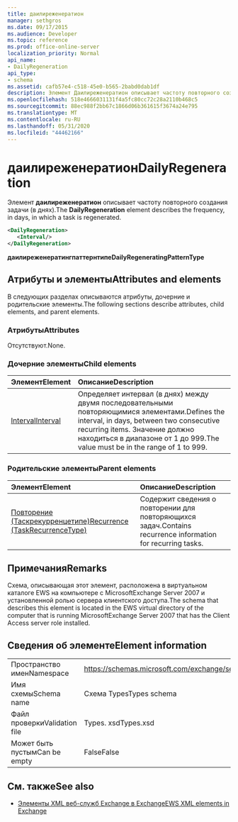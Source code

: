 ```yaml
---
title: даилиреженератион
manager: sethgros
ms.date: 09/17/2015
ms.audience: Developer
ms.topic: reference
ms.prod: office-online-server
localization_priority: Normal
api_name:
- DailyRegeneration
api_type:
- schema
ms.assetid: cafb57e4-c518-45e0-b565-2babd0dab1df
description: Элемент Даилиреженератион описывает частоту повторного создания задачи (в днях).
ms.openlocfilehash: 518e4666031131f4a5fc80cc72c28a2110b468c5
ms.sourcegitcommit: 88ec988f2bb67c1866d06b361615f3674a24e795
ms.translationtype: MT
ms.contentlocale: ru-RU
ms.lasthandoff: 05/31/2020
ms.locfileid: "44462166"
---
```

# <a name="dailyregeneration"></a><span data-ttu-id="cf0f2-103">даилиреженератион</span><span class="sxs-lookup"><span data-stu-id="cf0f2-103">DailyRegeneration</span></span>

<span data-ttu-id="cf0f2-104">Элемент **даилиреженератион** описывает частоту повторного создания задачи (в днях).</span><span class="sxs-lookup"><span data-stu-id="cf0f2-104">The **DailyRegeneration** element describes the frequency, in days, in which a task is regenerated.</span></span> 
  
```xml
<DailyRegeneration>
   <Interval/>
</DailyRegeneration>
```

<span data-ttu-id="cf0f2-105">**даилиреженератингпаттернтипе**</span><span class="sxs-lookup"><span data-stu-id="cf0f2-105">**DailyRegeneratingPatternType**</span></span>

## <a name="attributes-and-elements"></a><span data-ttu-id="cf0f2-106">Атрибуты и элементы</span><span class="sxs-lookup"><span data-stu-id="cf0f2-106">Attributes and elements</span></span>

<span data-ttu-id="cf0f2-107">В следующих разделах описываются атрибуты, дочерние и родительские элементы.</span><span class="sxs-lookup"><span data-stu-id="cf0f2-107">The following sections describe attributes, child elements, and parent elements.</span></span>
  
### <a name="attributes"></a><span data-ttu-id="cf0f2-108">Атрибуты</span><span class="sxs-lookup"><span data-stu-id="cf0f2-108">Attributes</span></span>

<span data-ttu-id="cf0f2-109">Отсутствуют.</span><span class="sxs-lookup"><span data-stu-id="cf0f2-109">None.</span></span>
  
### <a name="child-elements"></a><span data-ttu-id="cf0f2-110">Дочерние элементы</span><span class="sxs-lookup"><span data-stu-id="cf0f2-110">Child elements</span></span>

|<span data-ttu-id="cf0f2-111">**Элемент**</span><span class="sxs-lookup"><span data-stu-id="cf0f2-111">**Element**</span></span>|<span data-ttu-id="cf0f2-112">**Описание**</span><span class="sxs-lookup"><span data-stu-id="cf0f2-112">**Description**</span></span>|
|:-----|:-----|
|[<span data-ttu-id="cf0f2-113">Interval</span><span class="sxs-lookup"><span data-stu-id="cf0f2-113">Interval</span></span>](interval.md) <br/> |<span data-ttu-id="cf0f2-114">Определяет интервал (в днях) между двумя последовательными повторяющимися элементами.</span><span class="sxs-lookup"><span data-stu-id="cf0f2-114">Defines the interval, in days, between two consecutive recurring items.</span></span> <span data-ttu-id="cf0f2-115">Значение должно находиться в диапазоне от 1 до 999.</span><span class="sxs-lookup"><span data-stu-id="cf0f2-115">The value must be in the range of 1 to 999.</span></span>  <br/> |
   
### <a name="parent-elements"></a><span data-ttu-id="cf0f2-116">Родительские элементы</span><span class="sxs-lookup"><span data-stu-id="cf0f2-116">Parent elements</span></span>

|<span data-ttu-id="cf0f2-117">**Элемент**</span><span class="sxs-lookup"><span data-stu-id="cf0f2-117">**Element**</span></span>|<span data-ttu-id="cf0f2-118">**Описание**</span><span class="sxs-lookup"><span data-stu-id="cf0f2-118">**Description**</span></span>|
|:-----|:-----|
|[<span data-ttu-id="cf0f2-119">Повторение (Таскрекурренцетипе)</span><span class="sxs-lookup"><span data-stu-id="cf0f2-119">Recurrence (TaskRecurrenceType)</span></span>](recurrence-taskrecurrencetype.md) <br/> |<span data-ttu-id="cf0f2-120">Содержит сведения о повторении для повторяющихся задач.</span><span class="sxs-lookup"><span data-stu-id="cf0f2-120">Contains recurrence information for recurring tasks.</span></span>  <br/> |
   
## <a name="remarks"></a><span data-ttu-id="cf0f2-121">Примечания</span><span class="sxs-lookup"><span data-stu-id="cf0f2-121">Remarks</span></span>

<span data-ttu-id="cf0f2-122">Схема, описывающая этот элемент, расположена в виртуальном каталоге EWS на компьютере с MicrosoftExchange Server 2007 и установленной ролью сервера клиентского доступа.</span><span class="sxs-lookup"><span data-stu-id="cf0f2-122">The schema that describes this element is located in the EWS virtual directory of the computer that is running MicrosoftExchange Server 2007 that has the Client Access server role installed.</span></span>
  
## <a name="element-information"></a><span data-ttu-id="cf0f2-123">Сведения об элементе</span><span class="sxs-lookup"><span data-stu-id="cf0f2-123">Element information</span></span>

|||
|:-----|:-----|
|<span data-ttu-id="cf0f2-124">Пространство имен</span><span class="sxs-lookup"><span data-stu-id="cf0f2-124">Namespace</span></span>  <br/> |https://schemas.microsoft.com/exchange/services/2006/types  <br/> |
|<span data-ttu-id="cf0f2-125">Имя схемы</span><span class="sxs-lookup"><span data-stu-id="cf0f2-125">Schema name</span></span>  <br/> |<span data-ttu-id="cf0f2-126">Схема Types</span><span class="sxs-lookup"><span data-stu-id="cf0f2-126">Types schema</span></span>  <br/> |
|<span data-ttu-id="cf0f2-127">Файл проверки</span><span class="sxs-lookup"><span data-stu-id="cf0f2-127">Validation file</span></span>  <br/> |<span data-ttu-id="cf0f2-128">Types. xsd</span><span class="sxs-lookup"><span data-stu-id="cf0f2-128">Types.xsd</span></span>  <br/> |
|<span data-ttu-id="cf0f2-129">Может быть пустым</span><span class="sxs-lookup"><span data-stu-id="cf0f2-129">Can be empty</span></span>  <br/> |<span data-ttu-id="cf0f2-130">False</span><span class="sxs-lookup"><span data-stu-id="cf0f2-130">False</span></span>  <br/> |
   
## <a name="see-also"></a><span data-ttu-id="cf0f2-131">См. также</span><span class="sxs-lookup"><span data-stu-id="cf0f2-131">See also</span></span>

- [<span data-ttu-id="cf0f2-132">Элементы XML веб-служб Exchange в Exchange</span><span class="sxs-lookup"><span data-stu-id="cf0f2-132">EWS XML elements in Exchange</span></span>](ews-xml-elements-in-exchange.md)


